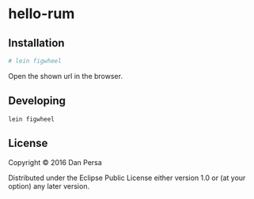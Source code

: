 # hello-rum

## Installation

```bash
# lein figwheel
```

Open the shown url in the browser.


## Developing

    lein figwheel

## License

Copyright © 2016 Dan Persa

Distributed under the Eclipse Public License either version 1.0 or (at
your option) any later version.
